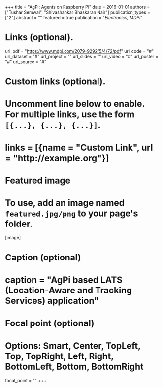 +++
title = "AgPi: Agents on Raspberry Pi"
date = 2016-01-01
authors = ["Tushar Semwal", "Shivashankar Bhaskaran Nair"]
publication_types = ["2"]
abstract = ""
featured = true
publication = "*Electronics, MDPI*"
# Links (optional).
url_pdf = "https://www.mdpi.com/2079-9292/5/4/72/pdf"
url_code = "#"
url_dataset = "#"
url_project = ""
url_slides = ""
url_video = "#"
url_poster = "#"
url_source = "#"

# Custom links (optional).
#   Uncomment line below to enable. For multiple links, use the form `[{...}, {...}, {...}]`.
# links = [{name = "Custom Link", url = "http://example.org"}]

# Featured image
# To use, add an image named `featured.jpg/png` to your page's folder. 
[image]
  # Caption (optional)
  # caption = "AgPi based LATS (Location-Aware and Tracking Services) application"

  # Focal point (optional)
  # Options: Smart, Center, TopLeft, Top, TopRight, Left, Right, BottomLeft, Bottom, BottomRight
  focal_point = ""
+++


